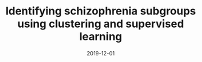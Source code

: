 ---
title: "Identifying schizophrenia subgroups using clustering and supervised learning"
collection: publications
permalink: /publication/2019-12-01-Identifying-schizophrenia-subgroups-using-clustering-and-supervised-learning
date: 2019-12-01
venue: 'Schizophrenia research'
paperurl: 'http://dx.doi.org/10.1016/j.schres.2019.05.044'
citation: 'Talpalaru, Alexandra, Bhagwat, Nikhil, <b>Devenyi, Gabriel A</b>, Lepage, Martin, Chakravarty, M Mallar, &quot;<i>Identifying schizophrenia subgroups using clustering and supervised learning</i>.&quot; Schizophrenia research, 2019.'
---